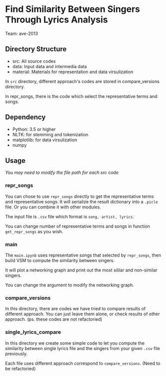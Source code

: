# Find Similarity Between Singers Through Lyrics Analysis

Team: ave-2013

## Directory Structure

- src: All source codes
- data: Input data and intermedia data
- material: Materials for representation and data virsulization

In `src` directory, different approach's codes are stored in compare_versions
directory.

In repr_songs, there is the code which select the representative terms and
songs.

## Dependency

- Python: 3.5 or higher
- NLTK: for stemming and tokenization
- matplotlib: for data virsulization
- numpy

## Usage

*You may need to modify the file path for each src code*

### repr_songs

You can chose to use `repr_songs` directly to get the representative terms and
representative songs. It will serialize the result dictionary into a `.picle`
file. Or you can combine it with other modules.

The input file is `.csv` file which format is `song, artist, lyrics`.

You can change number of representative terms and songs in function
`get_repr_songs` as you wish. 

### main

The `main.ipynb` uses representative songs that selected by `repr_songs`, then
build VSM to compute the similarity between singers.

It will plot a networking graph and print out the most sililar and non-similar
singers.

You can change the argument to modify the networking graph.

### compare_versions

In this directory, there are codes we have tried to compare results of
different approach. You can just leave them alone, or check results of other
approach. (ps. these codes are not refactoried)

### single_lyrics_compare

In this directory we create some simple code to let you compute the similarity
between single lyrics file and the singers from your given `.csv` file
previously.

Each file uses different approach correspond to `compare_versions`. (Need to be
refactoried)
